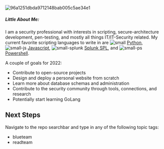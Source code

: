 ![96a1251dbda9712148bab005c5ae34e1](https://user-images.githubusercontent.com/80045938/148564253-86491b5e-426b-42c9-85a1-c1ed108c5cbf.gif)

##### Little About Me:
I am a security professional with interests in scripting, secure-architecture development, pen-testing, and mostly all things IT/IT-Security related. My current favorite scripting languages to write in are ![small](https://user-images.githubusercontent.com/80045938/148561762-9590c4a1-a424-4c7b-a0fb-68190fb7a31c.png) [Python](https://www.python.org/), ![small-js](https://user-images.githubusercontent.com/80045938/148562223-c49bf3f6-b3e0-46e7-9b05-321caf64e9d8.png) [Javascript](https://www.javascript.com/), ![small-splunk](https://user-images.githubusercontent.com/80045938/148562234-ad6debee-5e6e-40a1-9833-d0a80b44a188.png) [Splunk SPL](https://docs.splunk.com/Splexicon:SPL), and ![small-ps](https://user-images.githubusercontent.com/80045938/148562241-b4596c44-87b7-4222-8d54-dcaecc6972fd.png) [Powershell](https://docs.microsoft.com/en-us/powershell/).

A couple of goals for 2022:
* Contribute to open-source projects
* Design and deploy a personal website from scratch
* Learn more about database schemas and administration
* Contribute to the security community through tools, connections, and research
* Potentially start learning GoLang

## Next Steps

Navigate to the repo searchbar and type in any of the following topic tags:
* blueteam
* readteam
